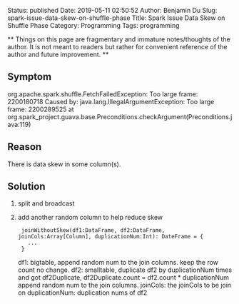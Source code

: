 Status: published
Date: 2019-05-11 02:50:52
Author: Benjamin Du
Slug: spark-issue-data-skew-on-shuffle-phase
Title: Spark Issue Data Skew on Shuffle Phase
Category: Programming
Tags: programming

**
Things on this page are fragmentary and immature notes/thoughts of the author.
It is not meant to readers but rather for convenient reference of the author and future improvement.
**

## Symptom

org.apache.spark.shuffle.FetchFailedException: Too large frame: 2200180718
Caused by: java.lang.IllegalArgumentException: Too large frame: 2200289525
at org.spark_project.guava.base.Preconditions.checkArgument(Preconditions.java:119)

## Reason

There is data skew in some column(s).

## Solution 

1. split and broadcast

2. add another random column to help reduce skew

        joinWithoutSkew(df1:DataFrame, df2:DataFrame, joinCols:Array[Column], duplicationNum:Int): DateFrame = {
          ...
        }

    df1: bigtable, append random num to the join columns. keep the row count no change.
    df2: smalltable, duplicate df2 by duplicationNum times and got df2Duplicate, 
    df2Duplicate.count = df2.count * duplicationNum
    append random num to the join columns.
    joinCols: the joinCols to be join on
    duplicationNum: duplication nums of df2
